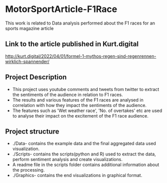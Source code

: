 # MotorSportArticle-F1Race
This work is related to Data analysis performed about the F1 races for an sports magazine article

## Link to the article published in Kurt.digital
http://kurt.digital/2022/04/01/formel-1-mythos-regen-sind-regenrennen-wirklich-spannender/

## Project Description
- This project uses youtube comments and tweets from twitter to extract the sentiments of the audience in relation to F1 races.
- The results and various features of the F1 races are analysed in correlation with how they impact the sentiments of the audience.
- The features such as 'Wet weather race', 'No. of overtakes' etc are used to analyse their impact on the excitement of the F1 race audience.

## Project structure
- ./Data- contains the example data and the final aggregated data used visualization.
- ./Scripts- contains the scripts(python and R) used to extract the data, perform sentiment analysis and create visualizations.
-  A readme file in the scripts folder contains additional information about the processing.
- ./Graphics- contains the end visualizations in graphical format.
